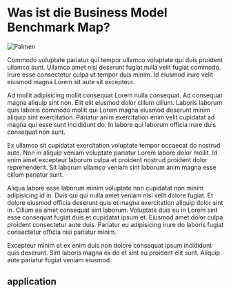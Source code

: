 # Was ist die Business Model Benchmark Map?

![Palmen](01.jpg)

Commodo voluptate pariatur qui tempor ullamco voluptate qui duis proident ullamco sunt. Ullamco amet nisi deserunt fugiat nulla velit fugiat commodo. Irure esse consectetur culpa ut tempor duis minim. Id eiusmod irure velit eiusmod magna Lorem sit aute sit excepteur.

Ad mollit adipisicing mollit consequat Lorem nulla consequat. Ad consequat magna aliquip sint non. Elit elit eiusmod dolor cillum cillum. Laboris laborum quis laboris commodo mollit qui Lorem magna eiusmod deserunt minim aliquip sint exercitation. Pariatur anim exercitation enim velit cupidatat ad magna qui esse sunt incididunt do. In labore qui laborum officia irure duis consequat non sunt.

Ex ullamco sit cupidatat exercitation voluptate tempor occaecat do nostrud aute. Non in aliquip veniam voluptate pariatur Lorem labore dolor mollit. Id enim amet excepteur laborum culpa et proident nostrud proident dolor reprehenderit. Sit laborum ullamco veniam sint laborum anim magna esse cillum pariatur sunt.

Aliqua labore esse laborum minim voluptate non cupidatat non minim adipisicing id in. Duis qui qui nulla amet veniam nisi velit dolore fugiat. Et dolore eiusmod officia deserunt quis et magna exercitation aliquip dolor sint in. Cillum ea amet consequat sint laborum. Voluptate duis eu in Lorem sint esse consequat fugiat duis et cupidatat ipsum et. Eiusmod amet dolor culpa proident consectetur aute duis. Pariatur eu adipisicing irure do laboris fugiat consectetur officia nisi pariatur minim.

Excepteur minim et ex enim duis non dolore consequat ipsum incididunt quis deserunt. Sint laboris magna ex do et sint eu proident elit sunt. Aliquip aute pariatur fugiat veniam eiusmod.

## application

